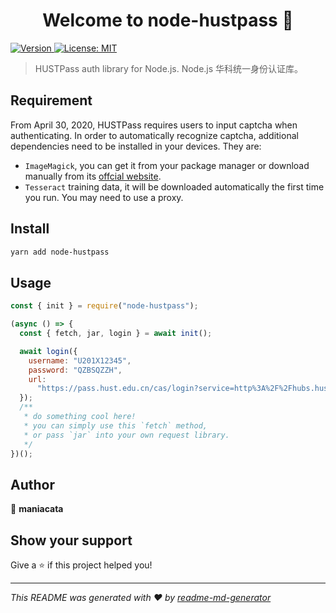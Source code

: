 <h1 align="center">Welcome to node-hustpass 👋</h1>
<p>
  <a href="https://www.npmjs.com/package/node-hustpass" target="_blank">
    <img alt="Version" src="https://img.shields.io/npm/v/node-hustpass.svg">
  </a>
  <a href="#" target="_blank">
    <img alt="License: MIT" src="https://img.shields.io/badge/License-MIT-yellow.svg" />
  </a>
</p>

> HUSTPass auth library for Node.js. Node.js 华科统一身份认证库。

## Requirement

From April 30, 2020, HUSTPass requires users to input captcha when authenticating. In order to automatically recognize captcha, additional dependencies need to be installed in your devices. They are:

* `ImageMagick`, you can get it from your package manager or download manually from its [offcial website](https://imagemagick.org/script/download.php).
* `Tesseract` training data, it will be downloaded automatically the first time you run. You may need to use a proxy.

## Install

```sh
yarn add node-hustpass
```

## Usage

```javascript
const { init } = require("node-hustpass");

(async () => {
  const { fetch, jar, login } = await init();

  await login({
    username: "U201X12345",
    password: "QZBSQZZH",
    url:
      "https://pass.hust.edu.cn/cas/login?service=http%3A%2F%2Fhubs.hust.edu.cn%2Fhustpass.action"
  });
  /**
   * do something cool here!
   * you can simply use this `fetch` method,
   * or pass `jar` into your own request library.
   */
})();
```

## Author

👤 **maniacata**


## Show your support

Give a ⭐️ if this project helped you!

***
_This README was generated with ❤️ by [readme-md-generator](https://github.com/kefranabg/readme-md-generator)_